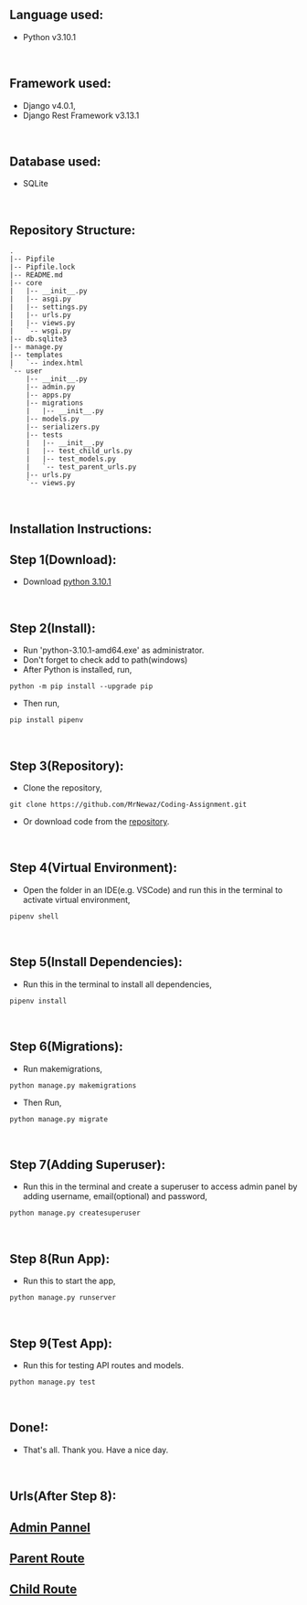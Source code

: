 ## Language used: 
* Python v3.10.1

<br/>


## Framework used: 
* Django v4.0.1,
* Django Rest Framework v3.13.1

<br/>

## Database used: 
* SQLite 


<br/>


## Repository Structure:

```
.
|-- Pipfile
|-- Pipfile.lock
|-- README.md
|-- core
|   |-- __init__.py
|   |-- asgi.py
|   |-- settings.py
|   |-- urls.py
|   |-- views.py
|   `-- wsgi.py
|-- db.sqlite3
|-- manage.py
|-- templates
|   `-- index.html
`-- user
    |-- __init__.py
    |-- admin.py
    |-- apps.py
    |-- migrations
    |   |-- __init__.py
    |-- models.py
    |-- serializers.py
    |-- tests
    |   |-- __init__.py
    |   |-- test_child_urls.py
    |   |-- test_models.py
    |   `-- test_parent_urls.py
    |-- urls.py
    `-- views.py
```
<br/>


## Installation Instructions:

## Step 1(Download):
* Download [python 3.10.1](https://www.python.org/downloads/)

<br/>

## Step 2(Install):
* Run 'python-3.10.1-amd64.exe' as administrator.
* Don't forget to check add to path(windows)
* After Python is installed, run, 
```
python -m pip install --upgrade pip
```
* Then run,  
```
pip install pipenv
```


<br/>

## Step 3(Repository):
* Clone the repository,
```
git clone https://github.com/MrNewaz/Coding-Assignment.git
```
* Or download code from the [repository](https://github.com/MrNewaz/Coding-Assignment.git).

<br/>

## Step 4(Virtual Environment):
* Open the folder in an IDE(e.g. VSCode) and run this in the terminal to activate virtual environment,
```
pipenv shell
``` 


<br/>

## Step 5(Install Dependencies):
* Run this in the terminal to install all dependencies,
```
pipenv install
```

<br/>



## Step 6(Migrations):
* Run makemigrations,
```
python manage.py makemigrations
```
* Then Run,
```
python manage.py migrate
```

<br/>

## Step 7(Adding Superuser):
* Run this in the terminal and create a superuser to access admin panel by adding username, email(optional) and password,
```
python manage.py createsuperuser
```

<br/>

## Step 8(Run App):
* Run this to start the app,
```
python manage.py runserver
```

<br/>

## Step 9(Test App):
* Run this for testing API routes and models.
```
python manage.py test
```

<br/>

## Done!:
* That's all. Thank you. Have a nice day.


<br/>

## Urls(After Step 8):

## [Admin Pannel](http://127.0.0.1:8000/admin/)
## [Parent Route](http://127.0.0.1:8000/user/parent/)
## [Child Route](http://127.0.0.1:8000/user/child/)

